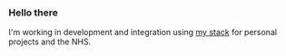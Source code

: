 ### Hello there

I'm working in development and integration using [my stack](https://github.com/stars/MintyPeterson/lists/my-stack) for personal projects and the NHS.
